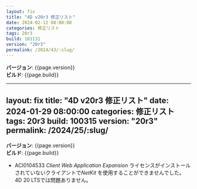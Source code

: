 ```yaml
---
layout: fix
title: "4D v20r3 修正リスト"
date: 2024-02-12 08:00:00
categories: 修正リスト
tags: 20r3
build: 101131
version: "20r3"
permalink: /2024/43/:slug/
---
```


**バージョン**: {{page.version}}  
**ビルド**: {{page.build}} 

---
layout: fix
title: "4D v20r3 修正リスト"
date: 2024-01-29 08:00:00
categories: 修正リスト
tags: 20r3
build: 100315
version: "20r3"
permalink: /2024/25/:slug/
---

**バージョン**: {{page.version}}  
**ビルド**: {{page.build}} 

* ACI0104533 *Client Web Application Expansion* ライセンスがインストールされていないクライアントで*NetKit* を使用することができませんでした。4D 20 LTSでは問題ありません。
